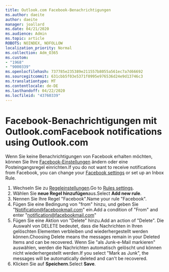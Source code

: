 ```yaml
---
title: Outlook.com Facebook-Benachrichtigungen
ms.author: daeite
author: daeite
manager: joallard
ms.date: 04/21/2020
ms.audience: Admin
ms.topic: article
ROBOTS: NOINDEX, NOFOLLOW
localization_priority: Normal
ms.collection: Adm_O365
ms.custom:
- "1968"
- "9000339"
ms.openlocfilehash: 737785e235389e211557b8055a561ec7a7d66692
ms.sourcegitcommit: 631cbb5f03e5371f0995e976536d24e9d13746c3
ms.translationtype: MT
ms.contentlocale: de-DE
ms.lasthandoff: 04/22/2020
ms.locfileid: "43760339"
---
```

# <a name="facebook-notifications-using-outlookcom"></a><span data-ttu-id="dcbd8-102">Facebook-Benachrichtigungen mit Outlook.com</span><span class="sxs-lookup"><span data-stu-id="dcbd8-102">Facebook notifications using Outlook.com</span></span>

<span data-ttu-id="dcbd8-103">Wenn Sie keine Benachrichtigungen von Facebook erhalten möchten, können Sie Ihre [Facebook-Einstellungen](https://aka.ms/facebook-notifications-settings) ändern oder eine Posteingangsregel einrichten.</span><span class="sxs-lookup"><span data-stu-id="dcbd8-103">If you do not want to receive notifications from Facebook, you can change your [Facebook settings](https://aka.ms/facebook-notifications-settings) or set up an Inbox Rule.</span></span>

1. <span data-ttu-id="dcbd8-104">Wechseln Sie zu [Regeleinstellungen](https://outlook.live.com/mail/options/mail/rules/inboxRules).</span><span class="sxs-lookup"><span data-stu-id="dcbd8-104">Go to [Rules settings](https://outlook.live.com/mail/options/mail/rules/inboxRules).</span></span>
1. <span data-ttu-id="dcbd8-105">Wählen Sie **neue Regel hinzufügen**aus.</span><span class="sxs-lookup"><span data-stu-id="dcbd8-105">Select **Add new rule**.</span></span>
1. <span data-ttu-id="dcbd8-106">Nennen Sie Ihre Regel "Facebook".</span><span class="sxs-lookup"><span data-stu-id="dcbd8-106">Name your rule "Facebook".</span></span>
1. <span data-ttu-id="dcbd8-107">Fügen Sie eine Bedingung von "from" hinzu, und geben Sie "Notification@facebookmail.com" ein.</span><span class="sxs-lookup"><span data-stu-id="dcbd8-107">Add a condition of "From" and enter "notification@facebookmail.com"</span></span>
1. <span data-ttu-id="dcbd8-108">Fügen Sie eine Aktion von "Delete" hinzu.</span><span class="sxs-lookup"><span data-stu-id="dcbd8-108">Add an action of "Delete".</span></span> <span data-ttu-id="dcbd8-109">Die Auswahl von DELETE bedeutet, dass die Nachrichten in Ihren gelöschten Elementen verbleiben und wiederhergestellt werden können.</span><span class="sxs-lookup"><span data-stu-id="dcbd8-109">Choosing Delete means the messages remain in your Deleted Items and can be recovered.</span></span> <span data-ttu-id="dcbd8-110">Wenn Sie "als Junk-e-Mail markieren" auswählen, werden die Nachrichten automatisch gelöscht und können nicht wiederhergestellt werden.</span><span class="sxs-lookup"><span data-stu-id="dcbd8-110">If you select "Mark as Junk", the messages will be automatically deleted and can't be recovered.</span></span>
1. <span data-ttu-id="dcbd8-111">Klicken Sie auf **Speichern**.</span><span class="sxs-lookup"><span data-stu-id="dcbd8-111">Select **Save**.</span></span>